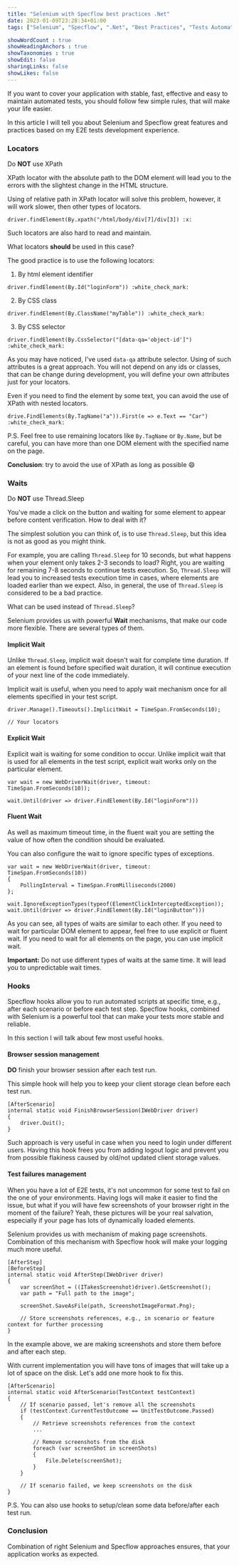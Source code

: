 ```yaml
---
title: "Selenium with Specflow best practices .Net"
date: 2023-01-09T23:28:34+01:00
tags: ["Selenium", "Specflow", ".Net", "Best Practices", "Tests Automation"]

showWordCount : true
showHeadingAnchors : true
showTaxonomies : true
showEdit: false 
sharingLinks: false
showLikes: false
---
```


If you want to cover your application with stable, fast, effective and easy to maintain automated tests, you should follow few simple rules, that will make your life easier.

In this article I will tell you about Selenium and Specflow great features and practices based on my E2E tests development experience.

### Locators
Do **NOT** use XPath

XPath locator with the absolute path to the DOM element will lead you to the errors with the slightest change in the HTML structure.

Using of relative path in XPath locator will solve this problem, however, it will work slower, then other types of locators.

```
driver.findElement(By.xpath("/html/body/div[7]/div[3]) :x:
```

Such locators are also hard to read and maintain.

What locators **should** be used in this case?

The good practice is to use the following locators: 
1. By html element identifier
```
driver.findElement(By.Id("loginForm")) :white_check_mark:
```
2. By CSS class
```
driver.findElement(By.ClassName("myTable")) :white_check_mark:
```
3. By CSS selector
```
driver.findElement(By.CssSelector("[data-qa='object-id']") :white_check_mark:
```
As you may have noticed, I've used `data-qa` attribute selector. Using of such attributes is a great approach. You will not depend on any ids or classes, that can be change during development, you will define your own attributes just for your locators.

Even if you need to find the element by some text, you can avoid the use of XPath with nested locators.
```
drive.FindElements(By.TagName("a")).First(e => e.Text == "Car") :white_check_mark:
```

P.S. Feel free to use remaining locators like `By.TagName` or `By.Name`, but be careful, you can have more than one DOM element with the specified name on the page.

**Conclusion**: try to avoid the use of XPath as long as possible :smile:

### Waits
Do **NOT** use Thread.Sleep

You've made a click on the button and waiting for some element to appear before content verification. How to deal with it?

The simplest solution you can think of, is to use `Thread.Sleep`, but this idea is not as good as you might think.

For example, you are calling `Thread.Sleep` for 10 seconds, but what happens when your element only takes 2-3 seconds to load? Right, you are waiting for remaining 7-8 seconds to continue tests execution. So, `Thread.Sleep` will lead you to increased tests execution time in cases, where elements are loaded earlier than we expect. Also, in general, the use of `Thread.Sleep` is considered to be a bad practice.

What can be used instead of `Thread.Sleep`?

Selenium provides us with powerful **Wait** mechanisms, that make our code more flexible. There are several types of them.

#### Implicit Wait

Unlike `Thread.Sleep`, implicit wait doesn't wait for complete time duration. If an element is found before specified wait duration, it will continue execution of your next line of the code immediately.

Implicit wait is useful, when you need to apply wait mechanism once for all elements specified in your test script.

```
driver.Manage().Timeouts().ImplicitWait = TimeSpan.FromSeconds(10);

// Your locators
```

#### Explicit Wait

Explicit wait is waiting for some condition to occur. Unlike implicit wait that is used for all elements in the test script, explicit wait works only on the particular element.

```
var wait = new WebDriverWait(driver, timeout: TimeSpan.FromSeconds(10));

wait.Until(driver => driver.FindElement(By.Id("loginForm")))
```

#### Fluent Wait

As well as maximum timeout time, in the fluent wait you are setting the value of how often the condition should be evaluated.

You can also configure the wait to ignore specific types of exceptions. 
```
var wait = new WebDriverWait(driver, timeout: TimeSpan.FromSeconds(10))
{
    PollingInterval = TimeSpan.FromMilliseconds(2000)
};

wait.IgnoreExceptionTypes(typeof(ElementClickInterceptedException));
wait.Until(driver => driver.FindElement(By.Id("loginButton")))
```
As you can see, all types of waits are similar to each other. If you need to wait for particular DOM element to appear, feel free to use explicit or fluent wait. If you need to wait for all elements on the page, you can use implicit wait.

**Important:** Do not use different types of waits at the same time. It will lead you to unpredictable wait times.

### Hooks

Specflow hooks allow you to run automated scripts at specific time, e.g., after each scenario or before each test step. Specflow hooks, combined with Selenium is a powerful tool that can make your tests more stable and reliable.

In this section I will talk about few most useful hooks.

#### Browser session management

**DO** finish your browser session after each test run.

This simple hook will help you to keep your client storage clean before each test run.

```
[AfterScenario]
internal static void FinishBrowserSession(IWebDriver driver)
{
    driver.Quit();
}
```

Such approach is very useful in case when you need to login under different users. Having this hook frees you from adding logout logic and prevent you from possible flakiness caused by old/not updated client storage values.

#### Test failures management

When you have a lot of E2E tests, it's not uncommon for some test to fail on the one of your environments. Having logs will make it easier to find the issue, but what if you will have few screenshots of your browser right in the moment of the failure? Yeah, these pictures will be your real salvation, especially if your page has lots of dynamically loaded elements.

Selenium provides us with mechanism of making page screenshots. Combination of this mechanism with Specflow hook will make your logging much more useful.

```
[AfterStep]
[BeforeStep]
internal static void AfterStep(IWebDriver driver)
{
    var screenShot = ((ITakesScreenshot)driver).GetScreenshot();
    var path = "Full path to the image";

    screenShot.SaveAsFile(path, ScreenshotImageFormat.Png);

    // Store screenshots references, e.g., in scenario or feature context for further processing
}
```

In the example above, we are making screenshots and store them before and after each step.

With current implementation you will have tons of images that will take up a lot of space on the disk. Let's add one more hook to fix this.

```
[AfterScenario]
internal static void AfterScenario(TestContext testContext)
{
    // If scenario passed, let's remove all the screenshots
    if (testContext.CurrentTestOutcome == UnitTestOutcome.Passed)
    {
        // Retrieve screenshots references from the context
        ...

        // Remove screenshots from the disk
        foreach (var screenShot in screenShots)
        {
            File.Delete(screenShot);
        }
    }

    // If scenario failed, we keep screenshots on the disk
}
```

P.S. You can also use hooks to setup/clean some data before/after each test run.

### Conclusion

Combination of right Selenium and Specflow approaches ensures, that your application works as expected.